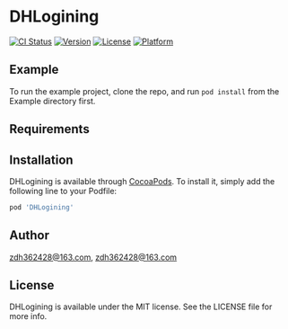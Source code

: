 # DHLogining

[![CI Status](https://img.shields.io/travis/zdh362428@163.com/DHLogining.svg?style=flat)](https://travis-ci.org/zdh362428@163.com/DHLogining)
[![Version](https://img.shields.io/cocoapods/v/DHLogining.svg?style=flat)](https://cocoapods.org/pods/DHLogining)
[![License](https://img.shields.io/cocoapods/l/DHLogining.svg?style=flat)](https://cocoapods.org/pods/DHLogining)
[![Platform](https://img.shields.io/cocoapods/p/DHLogining.svg?style=flat)](https://cocoapods.org/pods/DHLogining)

## Example

To run the example project, clone the repo, and run `pod install` from the Example directory first.

## Requirements

## Installation

DHLogining is available through [CocoaPods](https://cocoapods.org). To install
it, simply add the following line to your Podfile:

```ruby
pod 'DHLogining'
```

## Author

zdh362428@163.com, zdh362428@163.com

## License

DHLogining is available under the MIT license. See the LICENSE file for more info.
